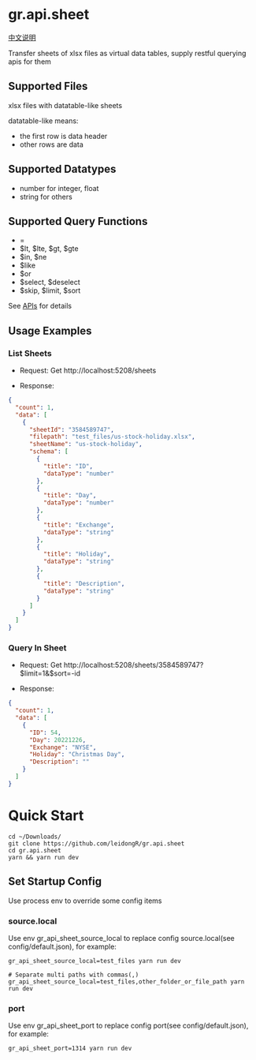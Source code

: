 # gr.api.sheet

[中文说明](%E8%AF%B4%E6%98%8E.md)

Transfer sheets of xlsx files as virtual data tables, supply restful querying apis for them

## Supported Files

xlsx files with datatable-like sheets

datatable-like means:
- the first row is data header
- other rows are data

## Supported Datatypes

- number for integer, float
- string for others


## Supported Query Functions

- =
- $lt, $lte, $gt, $gte
- $in, $ne
- $like
- $or
- $select, $deselect
- $skip, $limit, $sort

See [APIs](./api_docs/apis.md) for details

## Usage Examples

### List Sheets

- Request: Get http://localhost:5208/sheets

- Response:

```json
{
  "count": 1,
  "data": [
    {
      "sheetId": "3584589747",
      "filepath": "test_files/us-stock-holiday.xlsx",
      "sheetName": "us-stock-holiday",
      "schema": [
        {
          "title": "ID",
          "dataType": "number"
        },
        {
          "title": "Day",
          "dataType": "number"
        },
        {
          "title": "Exchange",
          "dataType": "string"
        },
        {
          "title": "Holiday",
          "dataType": "string"
        },
        {
          "title": "Description",
          "dataType": "string"
        }
      ]
    }
  ]
}
```

### Query In Sheet

- Request: Get http://localhost:5208/sheets/3584589747?$limit=1&$sort=-id

- Response:

```json
{
  "count": 1,
  "data": [
    {
      "ID": 54,
      "Day": 20221226,
      "Exchange": "NYSE",
      "Holiday": "Christmas Day",
      "Description": ""
    }
  ]
}
```

# Quick Start

```shell
cd ~/Downloads/
git clone https://github.com/leidongR/gr.api.sheet
cd gr.api.sheet
yarn && yarn run dev
```

## Set Startup Config

Use process env to override some config items

### source.local

Use env gr_api_sheet_source_local to replace config source.local(see config/default.json), for example:

```shell
gr_api_sheet_source_local=test_files yarn run dev

# Separate multi paths with commas(,)
gr_api_sheet_source_local=test_files,other_folder_or_file_path yarn run dev
```

### port

Use env gr_api_sheet_port to replace config port(see config/default.json), for example:

```shell
gr_api_sheet_port=1314 yarn run dev
```
